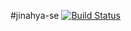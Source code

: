 #jinahya-se
[![Build Status](https://travis-ci.org/jinahya/jinahya-se.svg?branch=master)](https://travis-ci.org/jinahya/jinahya-se)

